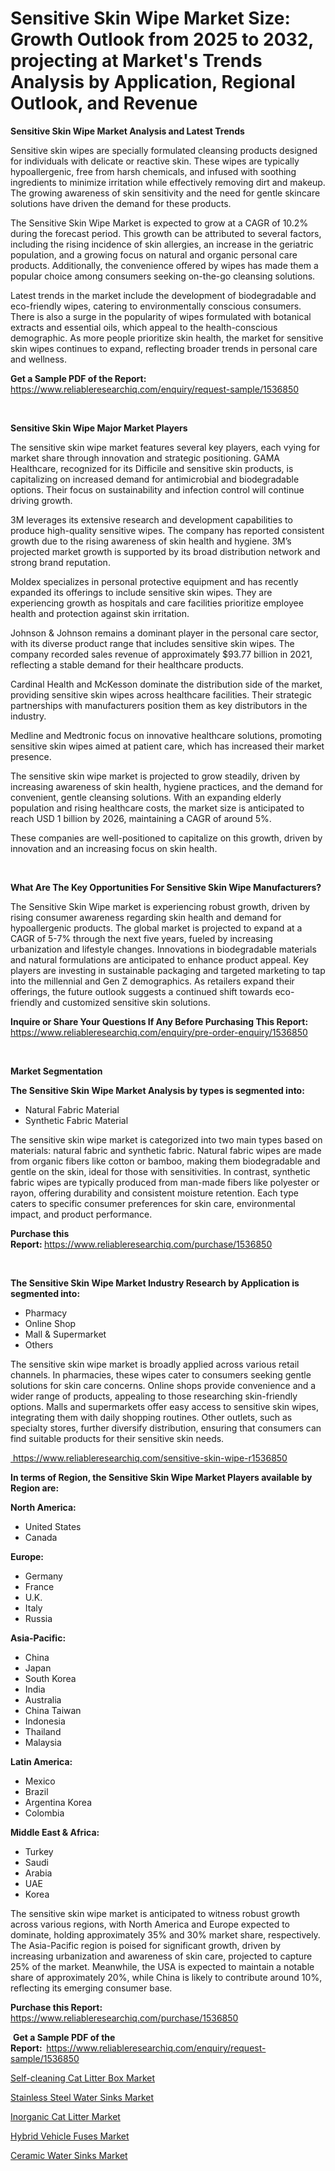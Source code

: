 <p><h1>Sensitive Skin Wipe Market Size: Growth Outlook from 2025 to 2032, projecting at Market's Trends Analysis by Application, Regional Outlook, and Revenue</h1></p><p><strong>Sensitive Skin Wipe Market Analysis and Latest Trends</strong></p>
<p><p>Sensitive skin wipes are specially formulated cleansing products designed for individuals with delicate or reactive skin. These wipes are typically hypoallergenic, free from harsh chemicals, and infused with soothing ingredients to minimize irritation while effectively removing dirt and makeup. The growing awareness of skin sensitivity and the need for gentle skincare solutions have driven the demand for these products.</p><p>The Sensitive Skin Wipe Market is expected to grow at a CAGR of 10.2% during the forecast period. This growth can be attributed to several factors, including the rising incidence of skin allergies, an increase in the geriatric population, and a growing focus on natural and organic personal care products. Additionally, the convenience offered by wipes has made them a popular choice among consumers seeking on-the-go cleansing solutions.</p><p>Latest trends in the market include the development of biodegradable and eco-friendly wipes, catering to environmentally conscious consumers. There is also a surge in the popularity of wipes formulated with botanical extracts and essential oils, which appeal to the health-conscious demographic. As more people prioritize skin health, the market for sensitive skin wipes continues to expand, reflecting broader trends in personal care and wellness.</p></p>
<p><strong>Get a Sample PDF of the Report:&nbsp;</strong> <a href="https://www.reliableresearchiq.com/enquiry/request-sample/1536850?utm_campaign=973&utm_medium=2&utm_source=Github&utm_content=ia&utm_term=05042025&utm_id=sensitive-skin-wipe">https://www.reliableresearchiq.com/enquiry/request-sample/1536850</a></p>
<p>&nbsp;</p>
<p><strong>Sensitive Skin Wipe Major Market Players</strong></p>
<p><p>The sensitive skin wipe market features several key players, each vying for market share through innovation and strategic positioning. GAMA Healthcare, recognized for its Difficile and sensitive skin products, is capitalizing on increased demand for antimicrobial and biodegradable options. Their focus on sustainability and infection control will continue driving growth.</p><p>3M leverages its extensive research and development capabilities to produce high-quality sensitive wipes. The company has reported consistent growth due to the rising awareness of skin health and hygiene. 3M’s projected market growth is supported by its broad distribution network and strong brand reputation.</p><p>Moldex specializes in personal protective equipment and has recently expanded its offerings to include sensitive skin wipes. They are experiencing growth as hospitals and care facilities prioritize employee health and protection against skin irritation.</p><p>Johnson & Johnson remains a dominant player in the personal care sector, with its diverse product range that includes sensitive skin wipes. The company recorded sales revenue of approximately $93.77 billion in 2021, reflecting a stable demand for their healthcare products.</p><p>Cardinal Health and McKesson dominate the distribution side of the market, providing sensitive skin wipes across healthcare facilities. Their strategic partnerships with manufacturers position them as key distributors in the industry.</p><p>Medline and Medtronic focus on innovative healthcare solutions, promoting sensitive skin wipes aimed at patient care, which has increased their market presence.</p><p>The sensitive skin wipe market is projected to grow steadily, driven by increasing awareness of skin health, hygiene practices, and the demand for convenient, gentle cleansing solutions. With an expanding elderly population and rising healthcare costs, the market size is anticipated to reach USD 1 billion by 2026, maintaining a CAGR of around 5%. </p><p>These companies are well-positioned to capitalize on this growth, driven by innovation and an increasing focus on skin health.</p></p>
<p>&nbsp;</p>
<p><strong>What Are The Key Opportunities For Sensitive Skin Wipe Manufacturers?</strong></p>
<p><p>The Sensitive Skin Wipe market is experiencing robust growth, driven by rising consumer awareness regarding skin health and demand for hypoallergenic products. The global market is projected to expand at a CAGR of 5-7% through the next five years, fueled by increasing urbanization and lifestyle changes. Innovations in biodegradable materials and natural formulations are anticipated to enhance product appeal. Key players are investing in sustainable packaging and targeted marketing to tap into the millennial and Gen Z demographics. As retailers expand their offerings, the future outlook suggests a continued shift towards eco-friendly and customized sensitive skin solutions.</p></p>
<p><strong>Inquire or Share Your Questions If Any Before Purchasing This Report:</strong> <a href="https://www.reliableresearchiq.com/enquiry/pre-order-enquiry/1536850?utm_campaign=973&utm_medium=2&utm_source=Github&utm_content=ia&utm_term=05042025&utm_id=sensitive-skin-wipe">https://www.reliableresearchiq.com/enquiry/pre-order-enquiry/1536850</a></p>
<p>&nbsp;</p>
<p><strong>Market Segmentation</strong></p>
<p><strong>The Sensitive Skin Wipe Market Analysis by types is segmented into:</strong></p>
<p><ul><li>Natural Fabric Material</li><li>Synthetic Fabric Material</li></ul></p>
<p><p>The sensitive skin wipe market is categorized into two main types based on materials: natural fabric and synthetic fabric. Natural fabric wipes are made from organic fibers like cotton or bamboo, making them biodegradable and gentle on the skin, ideal for those with sensitivities. In contrast, synthetic fabric wipes are typically produced from man-made fibers like polyester or rayon, offering durability and consistent moisture retention. Each type caters to specific consumer preferences for skin care, environmental impact, and product performance.</p></p>
<p><strong>Purchase this Report:&nbsp;</strong><a href="https://www.reliableresearchiq.com/purchase/1536850?utm_campaign=973&utm_medium=2&utm_source=Github&utm_content=ia&utm_term=05042025&utm_id=sensitive-skin-wipe">https://www.reliableresearchiq.com/purchase/1536850</a></p>
<p>&nbsp;</p>
<p><strong>The Sensitive Skin Wipe Market Industry Research by Application is segmented into:</strong></p>
<p><ul><li>Pharmacy</li><li>Online Shop</li><li>Mall & Supermarket</li><li>Others</li></ul></p>
<p><p>The sensitive skin wipe market is broadly applied across various retail channels. In pharmacies, these wipes cater to consumers seeking gentle solutions for skin care concerns. Online shops provide convenience and a wider range of products, appealing to those researching skin-friendly options. Malls and supermarkets offer easy access to sensitive skin wipes, integrating them with daily shopping routines. Other outlets, such as specialty stores, further diversify distribution, ensuring that consumers can find suitable products for their sensitive skin needs.</p></p>
<p><a href="https://www.reliableresearchiq.com/sensitive-skin-wipe-r1536850?utm_campaign=973&utm_medium=2&utm_source=Github&utm_content=ia&utm_term=05042025&utm_id=sensitive-skin-wipe">&nbsp;https://www.reliableresearchiq.com/sensitive-skin-wipe-r1536850</a></p>
<p><strong>In terms of Region, the Sensitive Skin Wipe Market Players available by Region are:</strong></p>
<p>
    <p> <strong> North America: </strong>
        <ul>
            <li>United States</li>
            <li>Canada</li>
        </ul>
        </p> 
    <p> <strong> Europe: </strong>
        <ul>
            <li>Germany</li>
            <li>France</li>
            <li>U.K.</li>
            <li>Italy</li>
            <li>Russia</li>
        </ul>
        </p> 
    <p> <strong> Asia-Pacific: </strong>
        <ul>
            <li>China</li>
            <li>Japan</li>
            <li>South Korea</li>
            <li>India</li>
            <li>Australia</li>
            <li>China Taiwan</li>
            <li>Indonesia</li>
            <li>Thailand</li>
            <li>Malaysia</li>
        </ul>
        </p> 
    <p> <strong> Latin America: </strong>
        <ul>
            <li>Mexico</li>
            <li>Brazil</li>
            <li>Argentina Korea</li>
            <li>Colombia</li>
        </ul>
        </p> 
    <p> <strong> Middle East & Africa: </strong>
        <ul>
            <li>Turkey</li>
            <li>Saudi</li>
            <li>Arabia</li>
            <li>UAE</li>
            <li>Korea</li>
        </ul>
    </p>
    </p>
<p><p>The sensitive skin wipe market is anticipated to witness robust growth across various regions, with North America and Europe expected to dominate, holding approximately 35% and 30% market share, respectively. The Asia-Pacific region is poised for significant growth, driven by increasing urbanization and awareness of skin care, projected to capture 25% of the market. Meanwhile, the USA is expected to maintain a notable share of approximately 20%, while China is likely to contribute around 10%, reflecting its emerging consumer base.</p></p>
<p><strong>Purchase this Report: </strong><a href="https://www.reliableresearchiq.com/purchase/1536850?utm_campaign=973&utm_medium=2&utm_source=Github&utm_content=ia&utm_term=05042025&utm_id=sensitive-skin-wipe">https://www.reliableresearchiq.com/purchase/1536850</a></p>
<p>&nbsp;<strong>Get a Sample PDF of the Report:&nbsp;&nbsp;</strong><a href="https://www.reliableresearchiq.com/enquiry/request-sample/1536850?utm_campaign=973&utm_medium=2&utm_source=Github&utm_content=ia&utm_term=05042025&utm_id=sensitive-skin-wipe">https://www.reliableresearchiq.com/enquiry/request-sample/1536850</a></p>
<p><strong></strong></p>
<p><p><a href="https://github.com/stohllaackdw/Market-Research-Report-List-1/blob/main/self-cleaning-cat-litter-box-market.md?utm_campaign=973&utm_medium=2&utm_source=Github&utm_content=ia&utm_term=05042025&utm_id=sensitive-skin-wipe">Self-cleaning Cat Litter Box Market</a></p><p><a href="https://github.com/motanafraxer/Market-Research-Report-List-1/blob/main/stainless-steel-water-sinks-market.md?utm_campaign=973&utm_medium=2&utm_source=Github&utm_content=ia&utm_term=05042025&utm_id=sensitive-skin-wipe">Stainless Steel Water Sinks Market</a></p><p><a href="https://github.com/bramsklizas/Market-Research-Report-List-1/blob/main/inorganic-cat-litter-market.md?utm_campaign=973&utm_medium=2&utm_source=Github&utm_content=ia&utm_term=05042025&utm_id=sensitive-skin-wipe">Inorganic Cat Litter Market</a></p><p><a href="https://github.com/fabinbuddygc/Market-Research-Report-List-1/blob/main/hybrid-vehicle-fuses-market.md?utm_campaign=973&utm_medium=2&utm_source=Github&utm_content=ia&utm_term=05042025&utm_id=sensitive-skin-wipe">Hybrid Vehicle Fuses Market</a></p><p><a href="https://github.com/noppbebawy/Market-Research-Report-List-1/blob/main/ceramic-water-sinks-market.md?utm_campaign=973&utm_medium=2&utm_source=Github&utm_content=ia&utm_term=05042025&utm_id=sensitive-skin-wipe">Ceramic Water Sinks Market</a></p></p>